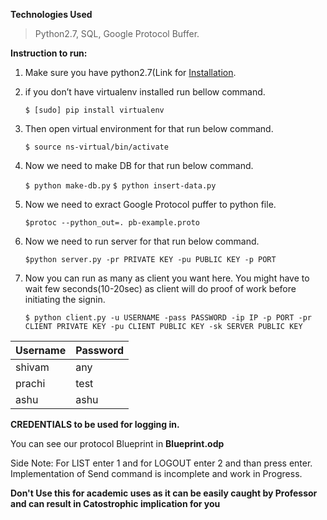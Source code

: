 **Technologies Used**
> Python2.7,
> SQL,
> Google Protocol Buffer.

**Instruction to run:**

1. Make sure you have python2.7(Link for [Installation]("https://www.python.org/downloads/release/python-2714/").

2. if you don’t have virtualenv installed run bellow command.

	``` $ [sudo] pip install virtualenv ```

3. Then open virtual environment for that run below command.

	``` $ source ns-virtual/bin/activate ```

4. Now we need to make DB for that run below command.

	```$ python make-db.py```
	```$ python insert-data.py```

5. Now we need to exract Google Protocol puffer to python file.

	 ``` $protoc --python_out=. pb-example.proto ```

6. Now we need to run server for that run below command.

	```$python server.py -pr PRIVATE KEY -pu PUBLIC KEY -p PORT```

7. Now you can run as many as client you want here. You might have to wait few seconds(10-20sec) as client will do proof of work before initiating the signin.

	```$ python client.py -u USERNAME -pass PASSWORD -ip IP -p PORT -pr CLIENT PRIVATE KEY -pu CLIENT PUBLIC KEY -sk SERVER PUBLIC KEY``` 

| Username | Password |
| -------- | -------- |
| shivam   | any      |
| prachi   | test     |
| ashu     | ashu     |

**CREDENTIALS to be used for logging in.**

You can see our protocol Blueprint in **Blueprint.odp**

Side Note: For LIST enter 1 and for LOGOUT enter 2 and than press enter. Implementation of Send command is incomplete and work in Progress.  

**Don't Use this for academic uses as it can be easily caught by Professor and can result in Catostrophic implication for you**
